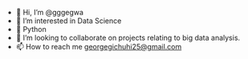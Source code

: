 - 👋 Hi, I’m @gggegwa
- 👀 I’m interested in Data Science
- 🌱 Python
- 💞️ I’m looking to collaborate on projects relating to big data analysis.
- 📫 How to reach me georgegichuhi25@gmail.com

<!---
gggegwa/gggegwa is a ✨ special ✨ repository because its `README.md` (this file) appears on your GitHub profile.
You can click the Preview link to take a look at your changes.
--->
